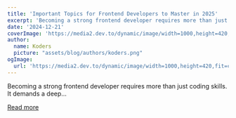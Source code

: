 ```yaml
---
title: 'Important Topics for Frontend Developers to Master in 2025'
excerpt: 'Becoming a strong frontend developer requires more than just coding skills. It demands a deep...'
date: '2024-12-21'
coverImage: 'https://media2.dev.to/dynamic/image/width=1000,height=420,fit=cover,gravity=auto,format=auto/https%3A%2F%2Fdev-to-uploads.s3.amazonaws.com%2Fuploads%2Farticles%2Fm9lywd6fwmh4c92sro63.jpg'
author:
  name: Koders
  picture: "assets/blog/authors/koders.png"
ogImage:
  url: 'https://media2.dev.to/dynamic/image/width=1000,height=420,fit=cover,gravity=auto,format=auto/https%3A%2F%2Fdev-to-uploads.s3.amazonaws.com%2Fuploads%2Farticles%2Fm9lywd6fwmh4c92sro63.jpg'
---
```


Becoming a strong frontend developer requires more than just coding skills. It demands a deep...

[Read more](https://dev.to/moibra/important-topics-for-frontend-developers-to-master-in-2025-59jo)
